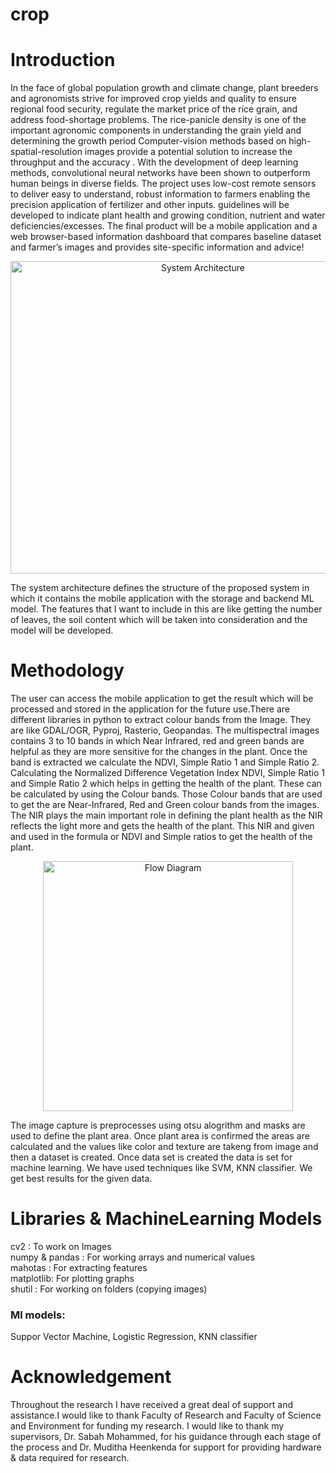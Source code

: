 # crop
# Introduction
In the face of global population growth and climate change, plant breeders and agronomists strive for improved crop yields and quality to ensure regional food security, regulate the market price of the rice grain, and address food-shortage problems. The rice-panicle density is one of the important agronomic components in understanding the grain yield and determining the growth period Computer-vision methods based on high-spatial-resolution images provide a potential solution to increase the throughput and the accuracy . With the development of deep learning methods, convolutional neural networks have been shown to outperform human beings in diverse fields.
The project uses low-cost remote sensors to deliver easy to understand, robust information to farmers enabling the precision application of fertilizer and other inputs. guidelines will be developed to indicate plant health and growing condition, nutrient and water deficiencies/excesses. The final product will be a mobile application and a web browser-based information dashboard that compares baseline dataset and farmer’s images and provides site-specific information and advice!
<p align="center">
  <img 
    width="600"
    height="500"
    src="https://user-images.githubusercontent.com/28043714/157062715-f76b571f-33f6-4eb0-a00b-6f50f1e3cc6d.png"
    title="System Architecture"
  >
</p>
The system architecture defines  the structure of the proposed system in which it contains the mobile application with the storage and backend ML model. The features that I want to include in this are like getting the number of leaves, the soil content which will be taken into consideration and the model will be developed. 

# Methodology

The user can access the mobile application to get the result which will be processed and stored in the application for the future use.There are different libraries in python to extract colour bands from the Image. They are like GDAL/OGR, Pyproj, Rasterio, Geopandas. The multispectral images contains 3 to 10 bands in which Near Infrared, red and green bands are helpful as they are more sensitive for the changes in the plant. Once the band is extracted we calculate the NDVI, Simple Ratio 1 and Simple Ratio 2. Calculating the Normalized Difference Vegetation Index NDVI, Simple Ratio 1 and Simple Ratio 2 which helps in getting the health of the plant. These can be calculated by using the Colour bands. Those Colour bands that are used to get the are Near-Infrared, Red and Green  colour bands from the images. The NIR plays the main important role in defining the plant health as the NIR reflects the light more and gets the health of the plant. This NIR and given and used in the formula or NDVI and Simple ratios to get the health of the plant.

<p align="center">
  <img 
    width="400"
    height="400"
    src="https://user-images.githubusercontent.com/28043714/157067705-b2cb66ed-4334-4e97-a743-96328cd746ee.png"
    title= "Flow Diagram"
  > 
</p>

The image capture is preprocesses using otsu alogrithm and masks are used to define the plant area. Once plant area is confirmed the areas are calculated and the values like color and texture are takeng from image and then a dataset is created. Once data set is created the data is set for machine learning. We have used techniques like SVM, KNN classifier. We get best results for the given data.

# Libraries & MachineLearning Models
cv2 : To work on Images <br>
numpy & pandas : For working arrays and numerical values <br>
mahotas : For extracting features <br>
matplotlib: For plotting graphs <br>
shutil : For working on folders (copying images) <br>

### Ml models:
Suppor Vector Machine, Logistic Regression, KNN classifier

# Acknowledgement
Throughout the research I have received a great deal of support and assistance.I would like to thank Faculty of Research and Faculty of Science and Environment for funding my research. I would like to thank my supervisors, Dr. Sabah Mohammed, for his guidance through each stage of the process and Dr. Muditha Heenkenda for support for providing hardware \& data required for research.
